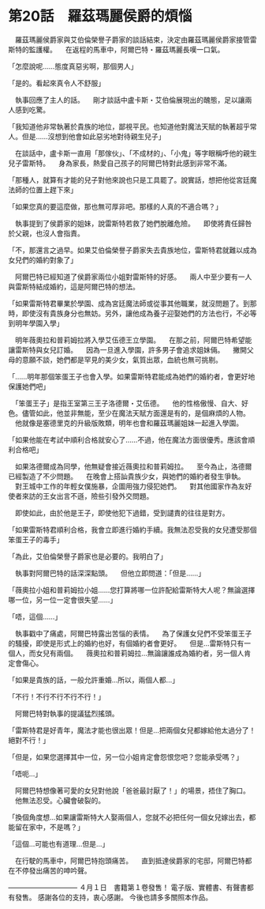 # 第20話　羅茲瑪麗侯爵的煩惱

　羅茲瑪麗侯爵家與艾伯倫榮譽子爵家的談話結束，決定由羅茲瑪麗侯爵家接管雷斯特的監護權。
　在返程的馬車中，阿爾巴特・羅茲瑪麗長嘆一口氣。

「怎麼說呢……態度真惡劣啊，那個男人」

「是的。看起來真令人不舒服」

　執事回應了主人的話。
　剛才談話中盧卡斯・艾伯倫展現出的醜態，足以讓兩人感到吃驚。

「我知道他非常執著於貴族的地位，鄙視平民。也知道他對魔法天賦的執著超乎常人。但是……沒想到他會如此惡劣地對待親生兒子」

　在談話中，盧卡斯一直用「那傢伙」、「不成材的」、「小鬼」等字眼稱呼他的親生兒子雷斯特。
　身為家長，熱愛自己孩子的阿爾巴特對此感到非常不滿。

「那種人，就算有才能的兒子對他來說也只是工具罷了。說實話，想把他從宮廷魔法師的位置上趕下來」

「如果您真的要這麼做，那也無可厚非吧。那樣的人真的不適合嗎？」

　執事提到了侯爵家的姐妹，說雷斯特若救了她們脫離危險。
　即使將責任歸咎於父親，也沒人會指責。

「不，那還言之過早。如果艾伯倫榮譽子爵家失去貴族地位，雷斯特君就難以成為女兒們的婚約對象了」

　阿爾巴特已經知道了侯爵家兩位小姐對雷斯特的好感。
　兩人中至少要有一人與雷斯特結成婚約，這是阿爾巴特的想法。

「如果雷斯特君畢業於學園、成為宮廷魔法師或從事其他職業，就沒問題了。到那時，即使沒有貴族身分也無妨。另外，讓他成為養子迎娶她們的方法也行，不必等到明年學園入學」

　明年薇奧拉和普莉姆拉將入學艾伍德王立學園。
　在那之前，阿爾巴特希望能讓雷斯特與女兒訂婚。
　因為一旦進入學園，許多男子會追求姐妹倆。
　撇開父母的意願不談，她們都是罕見的美少女，氣質出眾，血統也無可挑剔。

「……明年那個笨蛋王子也會入學。如果雷斯特君能成為她們的婚約者，會更好地保護她們吧」

　「笨蛋王子」是指王室第三王子洛德爾・艾伍德。
　他的性格傲慢、自大、好色。儘管如此，他並非無能，至少在魔法天賦方面還是有的，是個麻煩的人物。
　他就像是塞德里克的升級版敗類，明年也會和羅茲瑪麗姐妹一起進入學園。

「如果他能在考試中順利合格就安心了……不過，他在魔法方面很優秀。應該會順利合格吧」

　如果洛德爾成為同學，他無疑會接近薇奧拉和普莉姆拉。
　至今為止，洛德爾已經製造了不少問題。
　在晚會上搭訕貴族少女，與她們的婚約者發生爭執。
　對王城中工作的年輕女僕施暴，企圖用強力侵犯她們。
　對其他國家作為友好使者來訪的王女出言不遜，險些引發外交問題。

　即使如此，由於他是王子，即使他犯下過錯，受到譴責的往往是對方。

「如果雷斯特君順利合格，我會立即進行婚約手續。我無法忍受我的女兒遭受那個笨蛋王子的毒手」

「為此，艾伯倫榮譽子爵家也是必要的。我明白了」

　執事對阿爾巴特的話深深點頭。
　但他立即問道：「但是……」

「薇奧拉小姐和普莉姆拉小姐……您打算將哪一位許配給雷斯特大人呢？無論選擇哪一位，另一位一定會很失望……」

「唔，這個……」

　執事戳中了痛處，阿爾巴特露出苦惱的表情。
　為了保護女兒們不受笨蛋王子的騷擾，即使是形式上的婚約也好，有個婚約者會更好。
　但是...雷斯特只有一個人，而女兒有兩個。
　薇奧拉和普莉姆拉...無論讓誰成為婚約者，另一個人肯定會傷心。

「如果是貴族的話，一般允許重婚...所以，兩個人都...」

「不行！不行不行不行不行！」

　阿爾巴特對執事的提議猛烈搖頭。

「雷斯特君是好青年，魔法才能也很出眾！但是...把兩個女兒都嫁給他太過分了！絕對不行！」

「但是，如果您選擇其中一位，另一位小姐肯定會怨恨您吧？您能承受嗎？」

「唔呃...」

　阿爾巴特想像著可愛的女兒對他說「爸爸最討厭了！」的場景，捂住了胸口。
　他無法忍受。心臟會破裂的。

「換個角度想...如果讓雷斯特大人娶兩個人，您就不必把任何一個女兒嫁出去，都能留在家中，不是嗎？」

「這個...可能也有道理...但是...」

　在行駛的馬車中，阿爾巴特抱頭痛苦。
　直到抵達侯爵家的宅邸，阿爾巴特都在不停發出痛苦的呻吟聲。


――――――――――
４月１日　書籍第１卷發售！
電子版、實體書、有聲書都有發售。
感謝各位的支持，衷心感謝。
今後也請多多關照本作品。